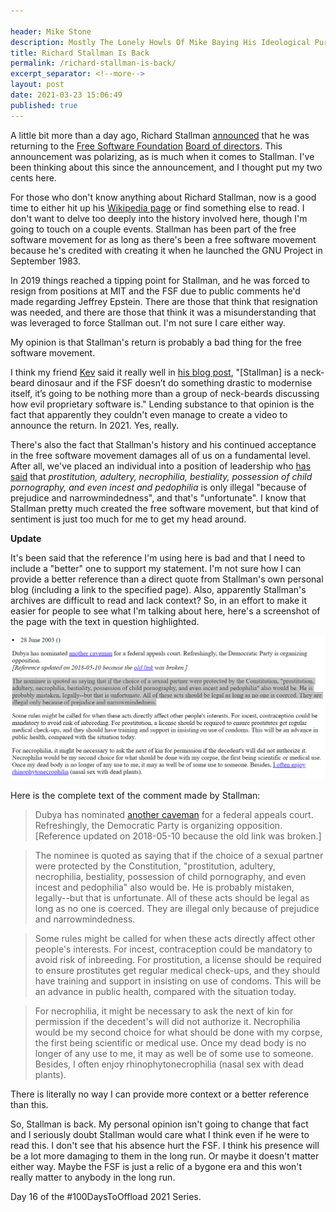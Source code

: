 ```yaml
---

header: Mike Stone
description: Mostly The Lonely Howls Of Mike Baying His Ideological Purity At The Moon
title: Richard Stallman Is Back
permalink: /richard-stallman-is-back/
excerpt_separator: <!--more-->
layout: post
date: 2021-03-23 15:06:49
published: true
---
```


A little bit more than a day ago, Richard Stallman [announced](https://streamable.com/nzthxn) that he was returning to the [Free Software Foundation](https://www.fsf.org) [Board of directors](https://www.fsf.org/about/staff-and-board/). This announcement was polarizing, as is much when it comes to Stallman. I've been thinking about this since the announcement, and I thought put my two cents here.

<!--more-->

For those who don't know anything about Richard Stallman, now is a good time to either hit up his [Wikipedia page](https://en.wikipedia.org/wiki/Richard_Stallman) or find something else to read. I don't want to delve too deeply into the history involved here, though I'm going to touch on a couple events. Stallman has been part of the free software movement for as long as there's been a free software movement because he's credited with creating it when he launched the GNU Project in September 1983.

In 2019 things reached a tipping point for Stallman, and he was forced to resign from positions at MIT and the FSF due to public comments he'd made regarding Jeffrey Epstein. There are those that think that resignation was needed, and there are those that think it was a misunderstanding that was leveraged to force Stallman out. I'm not sure I care either way.

My opinion is that Stallman's return is probably a bad thing for the free software movement.

I think my friend [Kev](https://fosstodon.org/@kev) said it really well in [his blog post](https://kevq.uk/my-thoughts-on-richard-stallmans-return-to-the-fsf-board/), "[Stallman] is a neck-beard dinosaur and if the FSF doesn’t do something drastic to modernise itself, it’s going to be nothing more than a group of neck-beards discussing how evil proprietary software is." Lending substance to that opinion is the fact that apparently they couldn't even manage to create a video to announce the return. In 2021. Yes, really.

There's also the fact that Stallman's history and his continued acceptance in the free software movement damages all of us on a fundamental level. After all, we've placed an individual into a position of leadership who [has said](https://stallman.org/archives/2003-mar-jun.html) that _prostitution, adultery, necrophilia, bestiality, possession of child pornography, and even incest and pedophilia_ is only illegal "because of prejudice and narrowmindedness", and that's "unfortunate". I know that Stallman pretty much created the free software movement, but that kind of sentiment is just too much for me to get my head around.

**Update**

It's been said that the reference I'm using here is bad and that I need to include a "better" one to support my statement. I'm not sure how I can provide a better reference than a direct quote from Stallman's own personal blog (including a link to the specified page). Also, apparently Stallman's archives are difficult to read and lack context? So, in an effort to make it easier for people to see what I'm talking about here, here's a screenshot of the page with the text in question highlighted.

![](/assets/images/stallman_quote.png)

Here is the complete text of the comment made by Stallman:

>Dubya has nominated [another caveman](https://web.archive.org/web/20030720043609/http://mailer.democrats.org:80/rdr/002KK007v70001D) for a federal appeals court. Refreshingly, the Democratic Party is organizing opposition.
[Reference updated on 2018-05-10 because the old link was broken.]

>The nominee is quoted as saying that if the choice of a sexual partner were protected by the Constitution, "prostitution, adultery, necrophilia, bestiality, possession of child pornography, and even incest and pedophilia" also would be. He is probably mistaken, legally--but that is unfortunate. All of these acts should be legal as long as no one is coerced. They are illegal only because of prejudice and narrowmindedness.

>Some rules might be called for when these acts directly affect other people's interests. For incest, contraception could be mandatory to avoid risk of inbreeding. For prostitution, a license should be required to ensure prostitutes get regular medical check-ups, and they should have training and support in insisting on use of condoms. This will be an advance in public health, compared with the situation today.

>For necrophilia, it might be necessary to ask the next of kin for permission if the decedent's will did not authorize it. Necrophilia would be my second choice for what should be done with my corpse, the first being scientific or medical use. Once my dead body is no longer of any use to me, it may as well be of some use to someone. Besides, I often enjoy rhinophytonecrophilia (nasal sex with dead plants).

There is literally no way I can provide more context or a better reference than this.

So, Stallman is back. My personal opinion isn't going to change that fact and I seriously doubt Stallman would care what I think even if he were to read this. I don't see that his absence hurt the FSF. I think his presence will be a lot more damaging to them in the long run. Or maybe it doesn't matter either way. Maybe the FSF is just a relic of a bygone era and this won't really matter to anybody in the long run.

Day 16 of the #100DaysToOffload 2021 Series.
